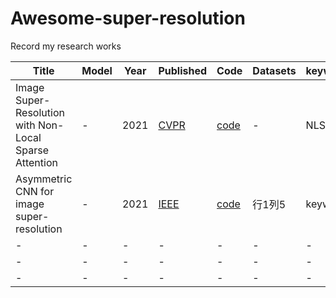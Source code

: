 Awesome-super-resolution
=========
Record my research works

| Title | Model | Year |Published| Code | Datasets |keywords|
| --- | --- | --- | --- | --- |--- |--- |
| Image Super-Resolution with Non-Local Sparse Attention | - | 2021 |<a href="https://openaccess.thecvf.com/content/CVPR2021/papers/Mei_Image_Super-Resolution_With_Non-Local_Sparse_Attention_CVPR_2021_paper.pdf" style="white-space: nowrap;">CVPR</a>|  <a href="https://github.com/HarukiYqM/Non-Local-Sparse-Attention">code</a>| - |NLSA |
| Asymmetric CNN for image super-resolution | - | 2021 | <a href="https://ieeexplore.ieee.org/abstract/document/9420448" style="white-space: nowrap;">IEEE</a> | <a href="https://github.com/hellloxiaotian/ACNet" style="white-space: nowrap;">code</a> |行1列5 |keywords|
| - | - | - | - | - |- |-|
| - | - | - | - | - |- |-|
| - | - | - | - | - |- |-|
